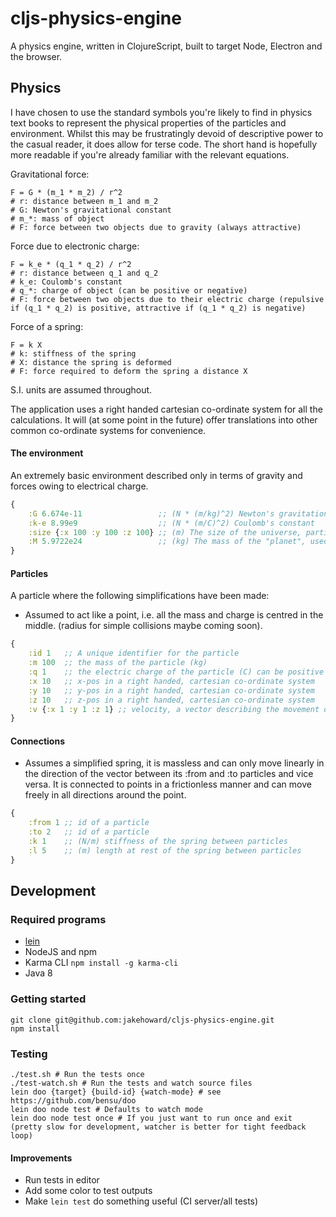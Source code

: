 # cljs-physics-engine

A physics engine, written in ClojureScript, built to target Node, Electron and the browser.

## Physics

I have chosen to use the standard symbols you're likely to find in physics text books to represent the physical properties of the particles and environment. Whilst this may be frustratingly devoid of descriptive power to the casual reader, it does allow for terse code. The short hand is hopefully more readable if you're already familiar with the relevant equations.

Gravitational force:

```
F = G * (m_1 * m_2) / r^2
# r: distance between m_1 and m_2
# G: Newton's gravitational constant
# m_*: mass of object
# F: force between two objects due to gravity (always attractive)
```

Force due to electronic charge:

```
F = k_e * (q_1 * q_2) / r^2
# r: distance between q_1 and q_2
# k_e: Coulomb's constant
# q_*: charge of object (can be positive or negative)
# F: force between two objects due to their electric charge (repulsive if (q_1 * q_2) is positive, attractive if (q_1 * q_2) is negative)
```

Force of a spring:

```
F = k X
# k: stiffness of the spring
# X: distance the spring is deformed
# F: force required to deform the spring a distance X
```

S.I. units are assumed throughout.

The application uses a right handed cartesian co-ordinate system for all the calculations. It will (at some point in the future) offer translations into other common co-ordinate systems for convenience.

#### The environment

An extremely basic environment described only in terms of gravity and forces owing to electrical charge.

```Clojure
{
    :G 6.674e-11                 ;; (N * (m/kg)^2) Newton's gravitational constant
    :k-e 8.99e9                  ;; (N * (m/C)^2) Coulomb's constant
    :size {:x 100 :y 100 :z 100} ;; (m) The size of the universe, particles aren't allowed to live outside this box, they hit an invisible, immovable wall if they try.
    :M 5.9722e24                 ;; (kg) The mass of the "planet", used to define a downward force applied to all particles
}
```

#### Particles

A particle where the following simplifications have been made:

- Assumed to act like a point, i.e. all the mass and charge is centred in the middle. (radius for simple collisions maybe coming soon).

```Clojure
{
    :id 1   ;; A unique identifier for the particle
    :m 100  ;; the mass of the particle (kg)
    :q 1    ;; the electric charge of the particle (C) can be positive or negative
    :x 10   ;; x-pos in a right handed, cartesian co-ordinate system
    :y 10   ;; y-pos in a right handed, cartesian co-ordinate system
    :z 10   ;; z-pos in a right handed, cartesian co-ordinate system
    :v {:x 1 :y 1 :z 1} ;; velocity, a vector describing the movement of the particle (m/s)
}
```

#### Connections

- Assumes a simplified spring, it is massless and can only move linearly in the direction of the vector between its :from and :to particles and vice versa. It is connected to points in a frictionless manner and can move freely in all directions around the point.

```Clojure
{
    :from 1 ;; id of a particle
    :to 2   ;; id of a particle
    :k 1    ;; (N/m) stiffness of the spring between particles
    :l 5    ;; (m) length at rest of the spring between particles
}
```

## Development

### Required programs

- [lein](https://leiningen.org/)
- NodeJS and npm
- Karma CLI `npm install -g karma-cli`
- Java 8

### Getting started

```
git clone git@github.com:jakehoward/cljs-physics-engine.git
npm install
```

### Testing

```
./test.sh # Run the tests once
./test-watch.sh # Run the tests and watch source files
lein doo {target} {build-id} {watch-mode} # see https://github.com/bensu/doo
lein doo node test # Defaults to watch mode
lein doo node test once # If you just want to run once and exit (pretty slow for development, watcher is better for tight feedback loop)
```

#### Improvements

- Run tests in editor
- Add some color to test outputs
- Make `lein test` do something useful (CI server/all tests)
